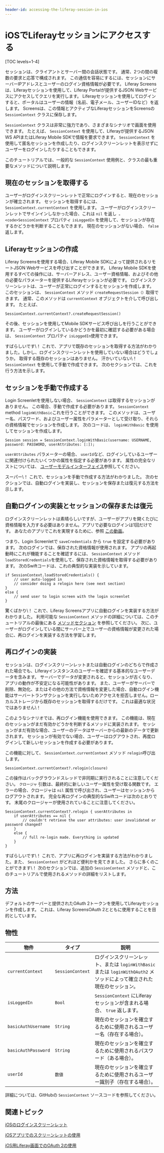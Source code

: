 ```yaml
---
header-id: accessing-the-liferay-session-in-ios
---
```


# iOSでLiferayセッションにアクセスする

[TOC levels=1-4]

セッションは、クライアントとサーバー間の会話状態です。 通常、2つの間の複数の要求と応答で構成されます。 この通信を容易にするには、セッションにサーバーIPアドレスとユーザーのログイン資格情報が必要です。 Liferay Screensは、Liferayセッションを使用して、Liferay Portalが提供するJSON Webサービスにアクセスしてクエリを実行します。 Liferayセッションを使用してログインすると、ポータルはユーザーの情報（名前、電子メール、ユーザーIDなど）を返します。 Screensは、この情報とアクティブなLiferayセッションをScreensの `SessionContext` クラスに保存します。

`SessionContext` クラスは非常に強力であり、さまざまなシナリオで画面を使用できます。 たとえば、 `SessionContext` を使用して、Liferayが提供するJSON WS APIまたはLiferay Mobile SDKで情報を要求できます。 `SessionContext` を使用して匿名セッションを作成したり、ログインスクリーンレットを表示せずにユーザーをログインしたりすることもできます。

このチュートリアルでは、一般的な `SessionContext` 使用例と、クラスの最も重要なメソッドについて説明します。

## 現在のセッションを取得する

ユーザーがログインスクリーンレットで正常にログインすると、現在のセッションが確立されます。 セッションを取得するには、 `SessionContext.currentContext` を使用します。 ユーザーがログインスクリーンレットでサインインしなかった場合、これは `nil` を返し` 。 <code>SessionContext` プロパティ `isLoggedIn` を使用して、セッションが存在するかどうかを判断することもできます。 現在のセッションがない場合、 `false` 返します。

## Liferayセッションの作成

Liferay Screensを使用する場合、Liferay Mobile SDKによって提供されるリモートJSON Webサービスを呼び出すことができます。 Liferay Mobile SDKを使用するすべての操作には、サーバーアドレス、ユーザー資格情報、およびその他の必要なパラメーターを提供するLiferayセッションが必要です。 ログインスクリーンレットは、ユーザーが正常にログインするとセッションを作成します。 このセッションは、 `SessionContext` メソッド `createRequestSession（）`取得できます。 通常、このメソッドは `currentContext` オブジェクトを介して呼び出します。 たとえば、

    SessionContext.currentContext?.createRequestSession()

その後、セッションを使用してMobile SDKサービス呼び出しを行うことができます。 ユーザーがログインしているかどうかを最初に確認する必要がある場合は、 `SessionContext` プロパティ `isLoggedIn`使用できます。

すばらしいです\！ これで、アプリで既存のセッションを取得する方法がわかりました。しかし、ログインスクリーンレットを使用していない場合はどうでしょうか。 取得する既存のセッションはありません。 汗かいていない\！ `SessionContext` を使用して手動で作成できます。 次のセクションでは、これを行う方法を示します。

## セッションを手動で作成する

Login Screenletを使用しない場合、 `SessionContext` は取得するセッションがありません。 この場合、手動で作成する必要があります。 `SessionContext` method `loginWithBasic`これを行うことができます。 このメソッドは、ユーザー名、パスワード、およびユーザー属性をパラメーターとして受け取り、それらの資格情報でセッションを作成します。 次のコードは、 `loginWithBasic` を使用してセッションを作成します。

    Session session = SessionContext.loginWithBasic(username: USERNAME, password: PASSWORD, userAttributes: [:]);

`userAttributes` パラメーターの場合、 `userId`など、ログインしているユーザーに関連付けられたいくつかの属性を指定する必要があります。 属性の完全なリストについては、 [ユーザーモデルインターフェイス](@platform-ref@/7.1-latest/javadocs/portal-kernel/com/liferay/portal/kernel/model/User.html)参照してください。

スーパー\！ これで、セッションを手動で作成する方法がわかりました。 次のセクションでは、自動ログインを実装し、セッションを保存または復元する方法を示します。

## 自動ログインの実装とセッションの保存または復元

ログインスクリーンレットは素晴らしいですが、ユーザーがアプリを開くたびに資格情報を入力する必要はありません。アプリで必要なログインは1回だけです。 あなたのアプリでこれを実現するために、参照 [この動画](https://www.youtube.com/watch?v=kEZEahTzuck)。

つまり、Login Screenletで `saveCredentials` から `true` を設定する必要があります。 次のログインでは、保存された資格情報が使用されます。 アプリの再起動時にこれが機能することを確認するには、 `SessionContext` メソッド `loadStoredCredentials`を使用して、保存された資格情報を取得する必要があります。 次のSwiftコードは、これの典型的な実装を示しています。

    if SessionContext.loadStoredCredentials() {
        // user auto-logged in
        // consider doing a relogin here (see next section)
    }
    else {
        // send user to login screen with the login screenlet
    }

驚くばかり\！ これで、Liferay Screensアプリに自動ログインを実装する方法がわかりました。 利用可能な `SessionContext` メソッドの詳細については、このチュートリアルの最後にある [メソッドセクション](#methods) を参照してください。 次に、ユーザーがログインしている間にサーバー上でユーザーの資格情報が変更された場合に、再ログインを実装する方法を学習します。

## 再ログインの実装

セッションは、ログインスクリーンレットまたは自動ログインのどちらで作成された場合でも、Liferayインスタンスのユーザーを確認する基本的なユーザーデータを含みます。 サーバーでデータが変更されると、セッションが古くなり、アプリの動作が不安定になる可能性があります。 また、ユーザーがサーバーで削除、無効化、またはその他の方法で資格情報を変更した場合、自動ログイン機能はサーバートランザクションを実行しないためアクセスを拒否しません。ローカルストレージから既存のセッションを取得するだけです。 これは最適な状況ではありません\！

このようなシナリオでは、再ログイン機能を使用できます。 この機能は、現在のセッションがまだ有効かどうかを判断するメソッドに実装されます。 セッションがまだ有効な場合、ユーザーのデータはサーバーからの最新のデータで更新されます。 セッションが有効でない場合、ユーザーはログアウトされ、再度ログインして新しいセッションを作成する必要があります。

この機能に対して、 `SessionContext.currentContext` メソッド `relogin`呼び出します。

    SessionContext.currentContext?.relogin(closure)

この操作はバックグラウンドスレッドで非同期に実行されることに注意してください。 `クロージャ` 引数は、最終的に新しいユーザー属性を受け取る関数です。 エラーの場合、クロージャは `nil` 属性で呼び出され、ユーザーはセッションからログアウトされます。 完全な再ログインの典型的なSwiftコードは次のとおりです。 末尾のクロージャーが使用されていることに注意してください。

    SessionContext.currentContext?.relogin { userAttributes in
        if userAttributes == nil {
            // couldn't retrieve the user attributes: user invalidated or password changed?
        }
        else {
            // full re-login made. Everything is updated
        }
    }

すばらしいです\！ これで、アプリに再ログインを実装する方法がわかりました。また、 `SessionContext` がどれほど便利かを見てきました。 さらに多くのことができます\！ 次のセクションでは、追加の `SessionContext` メソッドと、このチュートリアルで使用されるメソッドの詳細をリストします。

## 方法

デフォルトのサーバーと提供されたOAuth 2トークンを使用してLiferayセッションを作成します。 これは、Liferay Screens</a>OAuth 2とともに使用することを目的としています。</td> </tr> 

</tbody> </table> 



## 物性

| 物件                  | タイプ              | 説明                                                                             |
| ------------------- | ---------------- | ------------------------------------------------------------------------------ |
| `currentContext`    | `SessionContext` | ログインスクリーンレット、または `loginWithBasic` または `loginWithOAuth2` メソッドによって確立された現在のセッション。 |
| `isLoggedIn`        | `Bool`           | `SessionContext` にLiferayセッションが含まれる場合、 `true` 返します。                            |
| `basicAuthUsername` | `String`         | 現在のセッションを確立するために使用されるユーザー名（存在する場合）。                                            |
| `basicAuthPassword` | `String`         | 現在のセッションを確立するために使用されるパスワード（ある場合）。                                              |
| `userId`            | `数値`             | 現在のセッションを確立するために使用されるユーザー識別子（存在する場合）。                                          |


詳細については、GitHub</a>の `SessionContext` ソースコードを参照してください。</p> 



## 関連トピック

[iOSのログインスクリーンレット](/docs/7-1/reference/-/knowledge_base/r/loginscreenlet-for-ios)

[iOSアプリでのスクリーンレットの使用](/docs/7-1/tutorials/-/knowledge_base/t/using-screenlets-in-ios-apps)

[iOS用Liferay画面でのOAuth 2の使用](/docs/7-1/tutorials/-/knowledge_base/t/using-oauth-2-in-liferay-screens-for-ios)
